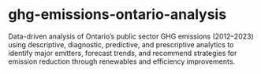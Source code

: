 # ghg-emissions-ontario-analysis
Data-driven analysis of Ontario’s public sector GHG emissions (2012–2023) using descriptive, diagnostic, predictive, and prescriptive analytics to identify major emitters, forecast trends, and recommend strategies for emission reduction through renewables and efficiency improvements.
